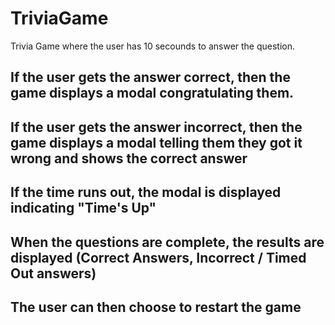 # TriviaGame
Trivia Game where the user has 10 secounds to answer the question. 

## If the user gets the answer correct, then the game displays a modal congratulating them.

## If the user gets the answer incorrect, then the game displays a modal telling them they got it wrong and shows the correct answer

## If the time runs out, the modal is displayed indicating "Time's Up"

## When the questions are complete, the results are displayed (Correct Answers, Incorrect / Timed Out answers)

## The user can then choose to restart the game
